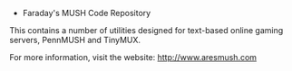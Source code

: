 + Faraday's MUSH Code Repository

This contains a number of utilities designed for text-based online gaming servers, PennMUSH and TinyMUX.

For more information, visit the website:  http://www.aresmush.com
